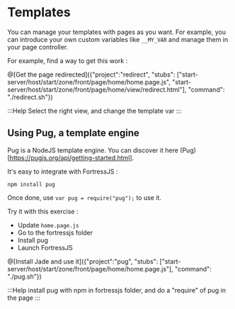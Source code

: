 # Templates

You can manage your templates with pages as you want. For example, you can introduce your own custom variables like `__MY_VAR` and manage them in your page controller.

For example, find a way to get this work :

@[Get the page redirected]({"project":"redirect", "stubs": ["start-server/host/start/zone/front/page/home/home.page.js", "start-server/host/start/zone/front/page/home/view/redirect.html"], "command": "./redirect.sh"})

:::Help
Select the right view, and change the template var
:::

## Using Pug, a template engine

Pug is a NodeJS template engine. You can discover it here (Pug)[https://pugjs.org/api/getting-started.html].

It's easy to integrate with FortressJS :

`npm install pug`

Once done, use `var pug = require("pug");` to use it.

Try it with this exercise :

* Update `home.page.js`
* Go to the fortressjs folder
* Install pug
* Launch FortressJS

@[Install Jade and use it]({"project":"pug", "stubs": ["start-server/host/start/zone/front/page/home/home.page.js"], "command": "./pug.sh"})

:::Help
install pug with npm in fortressjs folder, and do a "require" of pug in the page
:::
